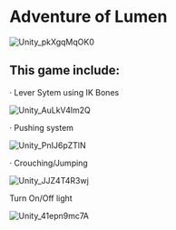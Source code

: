 # Adventure of Lumen






![Unity_pkXgqMqOK0](https://github.com/rE4zon/LuminiaAndGroomy/assets/108632051/0c244a47-bfc1-4713-80f9-03106515ec82)







## This game include:





· Lever Sytem using IK Bones


![Unity_AuLkV4lm2Q](https://github.com/rE4zon/LuminiaAndGroomy/assets/108632051/254a7ab1-65ac-46a9-bb14-f14f35bd8fb4)




· Pushing system


![Unity_PnIJ6pZTlN](https://github.com/rE4zon/LuminiaAndGroomy/assets/108632051/56e2074e-2935-4faa-83cd-800b9b69c406)



· Crouching/Jumping


![Unity_JJZ4T4R3wj](https://github.com/rE4zon/LuminiaAndGroomy/assets/108632051/6c8d11b6-9999-43a1-b78c-fc372f645ab8)


Turn On/Off light



![Unity_41epn9mc7A](https://github.com/rE4zon/LuminiaAndGroomy/assets/108632051/5d57fca4-bab9-481b-89cb-a456023091ae)










